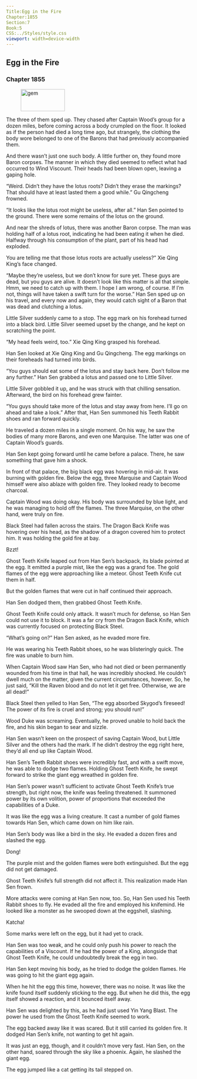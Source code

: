 ```yaml
---
Title:Egg in the Fire 
Chapter:1855 
Section:7 
Book:5 
CSS:../Styles/style.css 
viewport: width=device-width
---
```

  
## Egg in the Fire
### Chapter 1855
  
<figure>
	<img src="../Images/gem.gif" alt="gem" id="gem" width="120" height="60" />
</figure>
  

  
The three of them sped up. They chased after Captain Wood’s group for a dozen miles, before coming across a body crumpled on the floor. It looked as if the person had died a long time ago, but strangely, the clothing the body wore belonged to one of the Barons that had previously accompanied them.

And there wasn’t just one such body. A little further on, they found more Baron corpses. The manner in which they died seemed to reflect what had occurred to Wind Viscount. Their heads had been blown open, leaving a gaping hole.

“Weird. Didn’t they have the lotus roots? Didn’t they erase the markings? That should have at least lasted them a good while.” Gu Qingcheng frowned.

“It looks like the lotus root might be useless, after all.” Han Sen pointed to the ground. There were some remains of the lotus on the ground.

And near the shreds of lotus, there was another Baron corpse. The man was holding half of a lotus root, indicating he had been eating it when he died. Halfway through his consumption of the plant, part of his head had exploded.

You are telling me that those lotus roots are actually useless?” Xie Qing King’s face changed.

“Maybe they’re useless, but we don’t know for sure yet. These guys are dead, but you guys are alive. It doesn’t look like this matter is all that simple. Hmm, we need to catch up with them. I hope I am wrong, of course. If I’m not, things will have taken a swift turn for the worse.” Han Sen sped up on his travel, and every now and again, they would catch sight of a Baron that was dead and clutching a lotus.

Little Silver suddenly came to a stop. The egg mark on his forehead turned into a black bird. Little Silver seemed upset by the change, and he kept on scratching the point.

“My head feels weird, too.” Xie Qing King grasped his forehead.

Han Sen looked at Xie Qing King and Gu Qingcheng. The egg markings on their foreheads had turned into birds.

“You guys should eat some of the lotus and stay back here. Don’t follow me any further.” Han Sen grabbed a lotus and passed one to Little Silver.

Little Silver gobbled it up, and he was struck with that chilling sensation. Afterward, the bird on his forehead grew fainter.

“You guys should take more of the lotus and stay away from here. I’ll go on ahead and take a look.” After that, Han Sen summoned his Teeth Rabbit shoes and ran forward quickly.

He traveled a dozen miles in a single moment. On his way, he saw the bodies of many more Barons, and even one Marquise. The latter was one of Captain Wood’s guards.

Han Sen kept going forward until he came before a palace. There, he saw something that gave him a shock.

In front of that palace, the big black egg was hovering in mid-air. It was burning with golden fire. Below the egg, three Marquise and Captain Wood himself were also ablaze with golden fire. They looked ready to become charcoal.

Captain Wood was doing okay. His body was surrounded by blue light, and he was managing to hold off the flames. The three Marquise, on the other hand, were truly on fire.

Black Steel had fallen across the stairs. The Dragon Back Knife was hovering over his head, as the shadow of a dragon covered him to protect him. It was holding the gold fire at bay.

Bzzt!

Ghost Teeth Knife leaped out from Han Sen’s backpack, its blade pointed at the egg. It emitted a purple mist, like the egg was a grand foe. The gold flames of the egg were approaching like a meteor. Ghost Teeth Knife cut them in half.

But the golden flames that were cut in half continued their approach.

Han Sen dodged them, then grabbed Ghost Teeth Knife.

Ghost Teeth Knife could only attack. It wasn’t much for defense, so Han Sen could not use it to block. It was a far cry from the Dragon Back Knife, which was currently focused on protecting Black Steel.

“What’s going on?” Han Sen asked, as he evaded more fire.

He was wearing his Teeth Rabbit shoes, so he was blisteringly quick. The fire was unable to burn him.

When Captain Wood saw Han Sen, who had not died or been permanently wounded from his time in that hall, he was incredibly shocked. He couldn’t dwell much on the matter, given the current circumstances, however. So, he just said, “Kill the Raven blood and do not let it get free. Otherwise, we are all dead!”

Black Steel then yelled to Han Sen, “The egg absorbed Skygod’s fireseed! The power of its fire is cruel and strong; you should run!”

Wood Duke was screaming. Eventually, he proved unable to hold back the fire, and his skin began to sear and sizzle.

Han Sen wasn’t keen on the prospect of saving Captain Wood, but Little Silver and the others had the mark. If he didn’t destroy the egg right here, they’d all end up like Captain Wood.

Han Sen’s Teeth Rabbit shoes were incredibly fast, and with a swift move, he was able to dodge two flames. Holding Ghost Teeth Knife, he swept forward to strike the giant egg wreathed in golden fire.

Han Sen’s power wasn’t sufficient to activate Ghost Teeth Knife’s true strength, but right now, the knife was feeling threatened. It summoned power by its own volition, power of proportions that exceeded the capabilities of a Duke.

It was like the egg was a living creature. It cast a number of gold flames towards Han Sen, which came down on him like rain.

Han Sen’s body was like a bird in the sky. He evaded a dozen fires and slashed the egg.

Dong!

The purple mist and the golden flames were both extinguished. But the egg did not get damaged.

Ghost Teeth Knife’s full strength did not affect it. This realization made Han Sen frown.

More attacks were coming at Han Sen now, too. So, Han Sen used his Teeth Rabbit shoes to fly. He evaded all the fire and employed his knifemind. He looked like a monster as he swooped down at the eggshell, slashing.

Katcha!

Some marks were left on the egg, but it had yet to crack.

Han Sen was too weak, and he could only push his power to reach the capabilities of a Viscount. If he had the power of a King, alongside that Ghost Teeth Knife, he could undoubtedly break the egg in two.

Han Sen kept moving his body, as he tried to dodge the golden flames. He was going to hit the giant egg again.

When he hit the egg this time, however, there was no noise. It was like the knife found itself suddenly sticking to the egg. But when he did this, the egg itself showed a reaction, and it bounced itself away.

Han Sen was delighted by this, as he had just used Yin Yang Blast. The power he used from the Ghost Teeth Knife seemed to work.

The egg backed away like it was scared. But it still carried its golden fire. It dodged Han Sen’s knife, not wanting to get hit again.

It was just an egg, though, and it couldn’t move very fast. Han Sen, on the other hand, soared through the sky like a phoenix. Again, he slashed the giant egg.

The egg jumped like a cat getting its tail stepped on.
